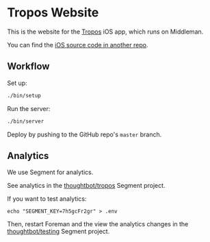 # Tropos Website

This is the website for the [Tropos] iOS app, which runs on Middleman.

You can find the [iOS source code in another repo][source-code].

[Tropos]: http://troposweather.com
[source-code]: https://github.com/thoughtbot/Tropos

## Workflow

Set up:

```bash
./bin/setup
```

Run the server:

```bash
./bin/server
```

Deploy by pushing to the GitHub repo's `master` branch.

## Analytics

We use Segment for analytics.

See analytics in
the [thoughtbot/tropos] Segment project.

[thoughtbot/tropos]: https://app.segment.com/thoughtbot/sources/tropos/overview

If you want to test analytics:

```
echo "SEGMENT_KEY=7h5gcFr2gr" > .env
```

Then, restart Foreman and
the view the analytics changes
in the [thoughtbot/testing] Segment project.

[thoughtbot/testing]: https://segment.com/thoughtbot/testing/debugger

